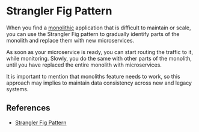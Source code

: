 # Strangler Fig Pattern

When you find a [monolithic](../patterns/monolithic.md) application that is
difficult to maintain or scale, you can use the Strangler Fig pattern to
gradually identify parts of the monolith and replace them with new
microservices.

As soon as your microservice is ready, you can start routing the traffic to it,
while monitoring. Slowly, you do the same with other parts of the monolith,
until you have replaced the entire monolith with microservices.

It is important to mention that monoliths feature needs to work, so this
approach may implies to maintain data consistency across new and legacy systems.

## References

- [Strangler Fig Pattern](https://medium.com/@sylvain.tiset/the-strangler-fig-pattern-is-what-you-need-to-migrate-monolithic-application-with-legacy-code-to-ec24cf7168eb)
